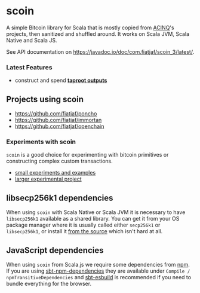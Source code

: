 scoin
=====

A simple Bitcoin library for Scala that is mostly copied from [ACINQ](https://github.com/acinq)'s projects, then sanitized and shuffled around. It works on Scala JVM, Scala Native and Scala JS.

See API documentation on https://javadoc.io/doc/com.fiatjaf/scoin_3/latest/.

### Latest Features
  - construct and spend [**taproot outputs**](https://github.com/fiatjaf/scoin/blob/master/shared/src/test/scala/TaprootTest.scala)

## Projects using scoin

  - https://github.com/fiatjaf/poncho
  - https://github.com/fiatjaf/immortan
  - https://github.com/fiatjaf/openchain

### Experiments with scoin

`scoin` is a good choice for experimenting with bitcoin primitives or constructing complex custom transactions.
  - [small experiments and examples](https://gist.github.com/VzxPLnHqr/acc4fd4ee399196e7723a7d36a90834b)
  - [larger experimental project](https://github.com/VzxPLnHqr/sig-pow)

## libsecp256k1 dependencies

When using `scoin` with Scala Native or Scala JVM it is necessary to have `libsecp256k1` available as a shared library. You can get it from your OS package manager where it is usually called either `secp256k1` or `libsecp256k1`, or install it [from the source](https://github.com/bitcoin-core/secp256k1) which isn't hard at all.

## JavaScript dependencies

When using `scoin` from Scala.js we require some dependencies from [npm](https://npmjs.com/). If you are using [sbt-npm-dependencies](https://github.com/davenverse/sbt-npm-dependencies) they are available under `Compile / npmTransitiveDependencies` and [sbt-esbuild](https://github.com/fiatjaf/sbt-esbuild) is recommended if you need to bundle everything for the browser.
